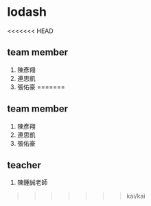 # lodash

<<<<<<< HEAD
## team member
1. 陳彥翔
2. 連思凱
3. 張佑豪
=======
## team member 
1. 陳彥翔
2. 連思凱
3. 張佑豪

## teacher
1. 陳鍾誠老師
>>>>>>> kai/kai
